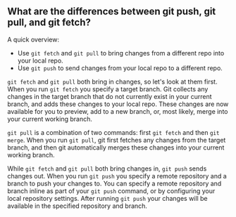 ## What are the differences between git push, git pull, and git fetch?

A quick overview:
- Use `git fetch` and `git pull` to bring changes from a different repo into your local repo.
- Use `git push` to send changes from your local repo to a different repo.

`git fetch` and `git pull` both bring in changes, so let's look at them first. When you run `git fetch` you specify a target branch. Git collects any changes in the target branch that do not currently exist in your current branch, and adds these changes to your local repo. These changes are now available for you to preview, add to a new branch, or, most likely, merge into your current working branch.

`git pull` is a combination of two commands: first `git fetch` and then `git merge`. When you run `git pull`, git first fetches any changes from the target branch, and then git automatically merges these changes into your current working branch.

While `git fetch` and `git pull` both bring changes in, `git push` sends changes out. When you run `git push` you specify a remote repository and a branch to push your changes to. You can specify a remote repository and branch inline as part of your `git push` command, or by configuring your local repository settings. After running `git push` your changes will be available in the specified repository and branch.